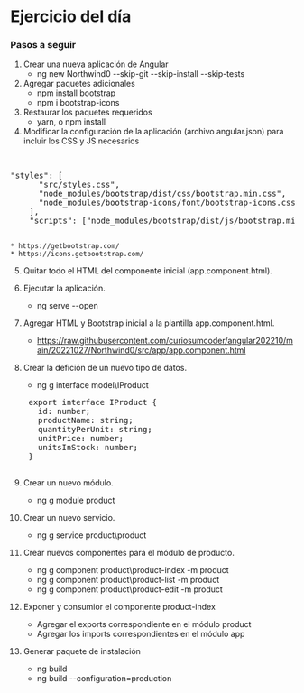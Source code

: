 # Ejercicio del día

### Pasos a seguir

1. Crear una nueva aplicación de Angular
	* ng new Northwind0 --skip-git --skip-install --skip-tests
2. Agregar paquetes adicionales
	* npm install bootstrap
	* npm i bootstrap-icons
3. Restaurar los paquetes requeridos
	* yarn, o npm install
4. Modificar la configuración de la aplicación (archivo angular.json) para incluir los CSS y JS necesarios
<br/>
	<pre>"styles": [
	  "src/styles.css",
	  "node_modules/bootstrap/dist/css/bootstrap.min.css",
	  "node_modules/bootstrap-icons/font/bootstrap-icons.css"
	],
	"scripts": ["node_modules/bootstrap/dist/js/bootstrap.min.js"]
	</pre>

	* https://getbootstrap.com/
	* https://icons.getbootstrap.com/

5. Quitar todo el HTML del componente inicial (app.component.html).

6. Ejecutar la aplicación.
	* ng serve --open
	
8. Agregar HTML y Bootstrap inicial a la plantilla app.component.html.
	* https://raw.githubusercontent.com/curiosumcoder/angular202210/main/20221027/Northwind0/src/app/app.component.html

9. Crear la defición de un nuevo tipo de datos.
	* ng g interface model\IProduct
	<pre>
	export interface IProduct {
	  id: number;
	  productName: string;
	  quantityPerUnit: string;
	  unitPrice: number;
	  unitsInStock: number;
	}
	</pre>
	
9. Crear un nuevo módulo.
	* ng g module product
	
10. Crear un nuevo servicio.
	* ng g service product\product
	
11. Crear nuevos componentes para el módulo de producto.
	* ng g component product\product-index -m product
	* ng g component product\product-list -m product
	* ng g component product\product-edit -m product
12. Exponer y consumior el componente product-index
	* Agregar el exports correspondiente en el módulo product
	* Agregar los imports correspondientes en el módulo app

14. Generar paquete de instalación
	* ng build
	* ng build --configuration=production
